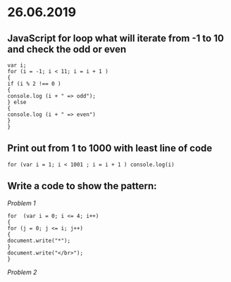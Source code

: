 # 26.06.2019
## JavaScript for loop what will iterate from -1 to 10 and check the odd or even
```
var i;
for (i = -1; i < 11; i = i + 1 )
{
if (i % 2 !== 0 ) 
{
console.log (i + " => odd");
} else 
{
console.log (i + " => even")
}
}
```
## Print out from 1 to 1000 with least line of code
```
for (var i = 1; i < 1001 ; i = i + 1 ) console.log(i)
```
## Write a code to show the pattern:
_Problem 1_
```
for  (var i = 0; i <= 4; i++)
{
for (j = 0; j <= i; j++)
{ 
document.write("*");
}
document.write("</br>");
}
```
_Problem 2_
```
